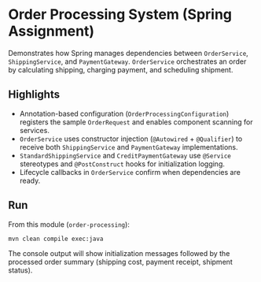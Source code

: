 # Order Processing System (Spring Assignment)

Demonstrates how Spring manages dependencies between `OrderService`, `ShippingService`, and `PaymentGateway`. `OrderService` orchestrates an order by calculating shipping, charging payment, and scheduling shipment.

## Highlights
- Annotation-based configuration (`OrderProcessingConfiguration`) registers the sample `OrderRequest` and enables component scanning for services.
- `OrderService` uses constructor injection (`@Autowired` + `@Qualifier`) to receive both `ShippingService` and `PaymentGateway` implementations.
- `StandardShippingService` and `CreditPaymentGateway` use `@Service` stereotypes and `@PostConstruct` hooks for initialization logging.
- Lifecycle callbacks in `OrderService` confirm when dependencies are ready.

## Run
From this module (`order-processing`):

```bash
mvn clean compile exec:java
```

The console output will show initialization messages followed by the processed order summary (shipping cost, payment receipt, shipment status).
